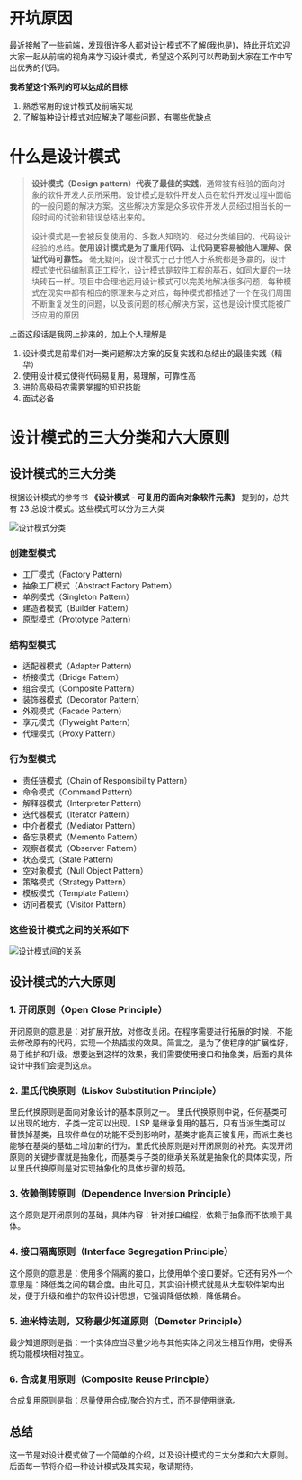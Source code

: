 # 开坑原因

最近接触了一些前端，发现很许多人都对设计模式不了解(我也是)，特此开坑欢迎大家一起从前端的视角来学习设计模式，希望这个系列可以帮助到大家在工作中写出优秀的代码。

**我希望这个系列的可以达成的目标**

1. 熟悉常用的设计模式及前端实现
2. 了解每种设计模式对应解决了哪些问题，有哪些优缺点

# 什么是设计模式

> **设计模式（Design pattern）代表了最佳的实践**，通常被有经验的面向对象的软件开发人员所采用。设计模式是软件开发人员在软件开发过程中面临的一般问题的解决方案。这些解决方案是众多软件开发人员经过相当长的一段时间的试验和错误总结出来的。
>
> 设计模式是一套被反复使用的、多数人知晓的、经过分类编目的、代码设计经验的总结。**使用设计模式是为了重用代码、让代码更容易被他人理解、保证代码可靠性。** 毫无疑问，设计模式于己于他人于系统都是多赢的，设计模式使代码编制真正工程化，设计模式是软件工程的基石，如同大厦的一块块砖石一样。项目中合理地运用设计模式可以完美地解决很多问题，每种模式在现实中都有相应的原理来与之对应，每种模式都描述了一个在我们周围不断重复发生的问题，以及该问题的核心解决方案，这也是设计模式能被广泛应用的原因

上面这段话是我网上抄来的，加上个人理解是

1. 设计模式是前辈们对一类问题解决方案的反复实践和总结出的最佳实践（精华）
2. 使用设计模式使得代码易复用，易理解，可靠性高
3. 进阶高级码农需要掌握的知识技能
4. 面试必备

# 设计模式的三大分类和六大原则

## 设计模式的三大分类
根据设计模式的参考书 **《设计模式 - 可复用的面向对象软件元素》** 提到的，总共有 23 总设计模式。这些模式可以分为三大类

![设计模式分类](./files/设计模式分类.png)

### 创建型模式
 - 工厂模式（Factory Pattern）
 - 抽象工厂模式（Abstract Factory Pattern）
 - 单例模式（Singleton Pattern）
 - 建造者模式（Builder Pattern）
 - 原型模式（Prototype Pattern）

### 结构型模式
 - 适配器模式（Adapter Pattern）
 - 桥接模式（Bridge Pattern）
 - 组合模式（Composite Pattern）
 - 装饰器模式（Decorator Pattern）
 - 外观模式（Facade Pattern）
 - 享元模式（Flyweight Pattern）
 - 代理模式（Proxy Pattern）

### 行为型模式
 - 责任链模式（Chain of Responsibility Pattern）
 - 命令模式（Command Pattern）
 - 解释器模式（Interpreter Pattern）
 - 迭代器模式（Iterator Pattern）
 - 中介者模式（Mediator Pattern）
 - 备忘录模式（Memento Pattern）
 - 观察者模式（Observer Pattern）
 - 状态模式（State Pattern）
 - 空对象模式（Null Object Pattern）
 - 策略模式（Strategy Pattern）
 - 模板模式（Template Pattern）
 - 访问者模式（Visitor Pattern）

### 这些设计模式之间的关系如下

![设计模式间的关系](./files/the-relationship-between-design-patterns.jpeg)

## 设计模式的六大原则

### 1. 开闭原则（Open Close Principle）

开闭原则的意思是：对扩展开放，对修改关闭。在程序需要进行拓展的时候，不能去修改原有的代码，实现一个热插拔的效果。简言之，是为了使程序的扩展性好，易于维护和升级。想要达到这样的效果，我们需要使用接口和抽象类，后面的具体设计中我们会提到这点。

### 2. 里氏代换原则（Liskov Substitution Principle）

里氏代换原则是面向对象设计的基本原则之一。 里氏代换原则中说，任何基类可以出现的地方，子类一定可以出现。LSP 是继承复用的基石，只有当派生类可以替换掉基类，且软件单位的功能不受到影响时，基类才能真正被复用，而派生类也能够在基类的基础上增加新的行为。里氏代换原则是对开闭原则的补充。实现开闭原则的关键步骤就是抽象化，而基类与子类的继承关系就是抽象化的具体实现，所以里氏代换原则是对实现抽象化的具体步骤的规范。

### 3. 依赖倒转原则（Dependence Inversion Principle）

这个原则是开闭原则的基础，具体内容：针对接口编程，依赖于抽象而不依赖于具体。

### 4. 接口隔离原则（Interface Segregation Principle）

这个原则的意思是：使用多个隔离的接口，比使用单个接口要好。它还有另外一个意思是：降低类之间的耦合度。由此可见，其实设计模式就是从大型软件架构出发，便于升级和维护的软件设计思想，它强调降低依赖，降低耦合。

### 5. 迪米特法则，又称最少知道原则（Demeter Principle）

最少知道原则是指：一个实体应当尽量少地与其他实体之间发生相互作用，使得系统功能模块相对独立。

### 6. 合成复用原则（Composite Reuse Principle）

合成复用原则是指：尽量使用合成/聚合的方式，而不是使用继承。

## 总结

这一节是对设计模式做了一个简单的介绍，以及设计模式的三大分类和六大原则。后面每一节将介绍一种设计模式及其实现，敬请期待。

